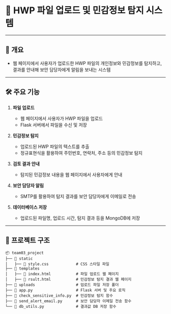 # 📄 HWP 파일 업로드 및 민감정보 탐지 시스템

---
 
## 📌 개요
- 웹 페이지에서 사용자가 업로드한 HWP 파일의 개인정보와 민감정보를 탐지하고, 결과를 안내해 보안 담당자에게 알림을 보내는 시스템

---

## 🛠️ 주요 기능

1. **파일 업로드**  
   - 웹 페이지에서 사용자가 HWP 파일을 업로드
   - Flask 서버에서 파일을 수신 및 저장

2. **민감정보 탐지**  
   - 업로드된 HWP 파일의 텍스트를 추출
   - 정규표현식을 활용하여 주민번호, 연락처, 주소 등의 민감정보 탐지

3. **검토 결과 안내**  
   - 탐지된 민감정보 내용을 웹 페이지에서 사용자에게 안내

4. **보안 담당자 알림**  
   - SMTP를 활용하여 탐지 결과를 보안 담당자에게 이메일로 전송
     
5. **데이터베이스 저장**  
   - 업로드된 파일명, 업로드 시간, 탐지 결과 등을 MongoDB에 저장

---

## 📂 프로젝트 구조
```
📦 team03_project
├── 📂 static
│   ├── 📜 style.css            # CSS 스타일 파일
├── 📂 templates
│   ├── 📜 index.html           # 파일 업로드 웹 페이지
│   ├── 📜 rsult.html           # 민감정보 탐지 결과 웹 페이지
├── 📂 uploads                  # 업로드 파일 저장 폴더
├── 📜 app.py                   # Flask 서버 및 주요 로직
├── 📜 check_sensitive_info.py  # 민감정보 탐지 함수
├── 📜 send_alert_email.py      # 보안 담당자 이메일 전송 함수
└── 📜 db_utils.py              # 결과값 DB 저장 함수

```


